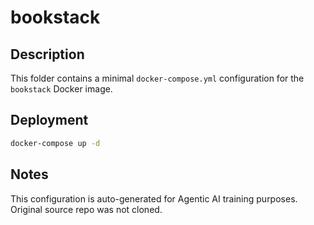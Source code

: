 # bookstack

## Description
This folder contains a minimal `docker-compose.yml` configuration for the `bookstack` Docker image.

## Deployment
```bash
docker-compose up -d
```

## Notes
This configuration is auto-generated for Agentic AI training purposes. Original source repo was not cloned.
